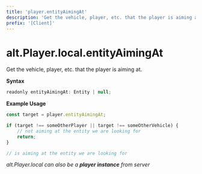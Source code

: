 ```yaml
---
title: 'player.entityAimingAt'
description: 'Get the vehicle, player, etc. that the player is aiming at.'
prefix: '[Client]'
---
```


# alt.Player.local.entityAimingAt

Get the vehicle, player, etc. that the player is aiming at.

**Syntax**

```js
readonly entityAimingAt: Entity | null;
```

**Example Usage**

```js
const target = player.entityAimingAt;

if (target !== someOtherPlayer || target !== someOtherVehicle) {
    // not aiming at the entity we are looking for
    return;
}

// is aiming at the entity we are looking for
```

_alt.Player.local can also be a **player instance** from server_
